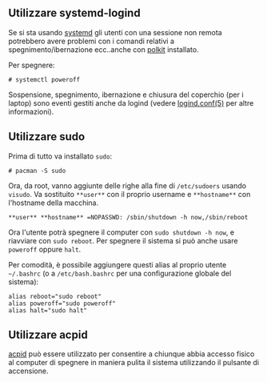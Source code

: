 ## Utilizzare systemd-logind

Se si sta usando [systemd](/index.php/Systemd_(Italiano) "Systemd (Italiano)") gli utenti con una sessione non remota potrebbero avere problemi con i comandi relativi a spegnimento/ibernazione ecc..anche con [polkit](https://www.archlinux.org/packages/?name=polkit) installato.

Per spegnere:

```
# systemctl poweroff

```

Sospensione, spegnimento, ibernazione e chiusura del coperchio (per i laptop) sono eventi gestiti anche da logind (vedere [logind.conf(5)](http://jlk.fjfi.cvut.cz/arch/manpages/man/logind.conf.5) per altre informazioni).

## Utilizzare sudo

Prima di tutto va installato `sudo`:

```
# pacman -S sudo

```

Ora, da root, vanno aggiunte delle righe alla fine di `/etc/sudoers` usando `visudo`. Va sostituito `**user**` con il proprio username e `**hostname**` con l'hostname della macchina.

```
**user** **hostname** =NOPASSWD: /sbin/shutdown -h now,/sbin/reboot

```

Ora l'utente potrà spegnere il computer con `sudo shutdown -h now`, e riavviare con `sudo reboot`. Per spegnere il sistema si può anche usare `poweroff` oppure `halt`.

Per comodità, è possibile aggiungere questi alias al proprio utente `~/.bashrc` (o a `/etc/bash.bashrc` per una configurazione globale del sistema):

```
alias reboot="sudo reboot"
alias poweroff="sudo poweroff"
alias halt="sudo halt"

```

## Utilizzare acpid

[acpid](/index.php/Acpid_(Italiano) "Acpid (Italiano)") può essere utilizzato per consentire a chiunque abbia accesso fisico al computer di spegnere in maniera pulita il sistema utilizzando il pulsante di accensione.